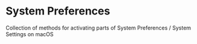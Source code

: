# System Preferences
Collection of methods for activating parts of System Preferences / System Settings on macOS
